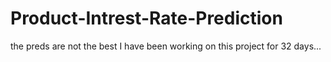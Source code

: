 # Product-Intrest-Rate-Prediction
the preds are not the best I have been working on this project for 32 days...
